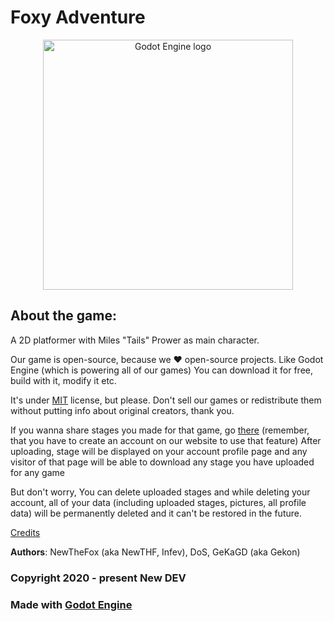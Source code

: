 # Foxy Adventure
<p align="center">
  <a href="https://newdev.web.app/games/foxy-adventure">
    <img src="https://dl.new-dev.tk/img/games/foxy-adventure/bg.png" width="400" alt="Godot Engine logo">
  </a>
</p>


## About the game:
A 2D platformer with Miles "Tails" Prower as main character.

Our game is open-source, because we ❤️ open-source projects. Like Godot Engine (which is powering all of our games)
You can download it for free, build with it, modify it etc.

It's under [MIT](https://mit-license.org/) license,
but please. Don't sell our games or redistribute them without putting info about original creators, thank you.

If you wanna share stages you made for that game, go [there](https://www.new-dev.ml/account/stages)
(remember, that you have to create an account on our website to use that feature)
After uploading, stage will be displayed on your account profile page and any visitor of that page will be able to download any stage you have uploaded for any game

But don't worry, You can delete uploaded stages and while deleting your account, all of your data (including uploaded stages, pictures, all profile data) will be permanently deleted and it can't be restored in the future.

[Credits](https://github.com/NewDEV-github/Foxy-Adventure/tree/master/CREDITS.txt)

**Authors**: NewTheFox (aka NewTHF, Infev), DoS, GeKaGD (aka Gekon)

### Copyright 2020 - present New DEV

### Made with [Godot Engine](https://godotengine.org)
